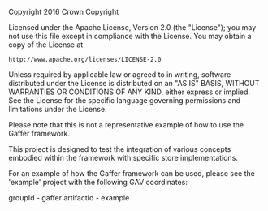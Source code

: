 
   Copyright 2016 Crown Copyright

   Licensed under the Apache License, Version 2.0 (the "License");
   you may not use this file except in compliance with the License.
   You may obtain a copy of the License at

   	http://www.apache.org/licenses/LICENSE-2.0

   Unless required by applicable law or agreed to in writing, software
   distributed under the License is distributed on an "AS IS" BASIS,
   WITHOUT WARRANTIES OR CONDITIONS OF ANY KIND, either express or implied.
   See the License for the specific language governing permissions and
   limitations under the License.



Please note that this is not a representative example of how to use the Gaffer framework.

This project is designed to test the integration of various concepts embodied within the framework with specific store implementations.

For an example of how the Gaffer framework can be used, please see the 'example' project with the following GAV coordinates:

groupId - gaffer
artifactId - example
